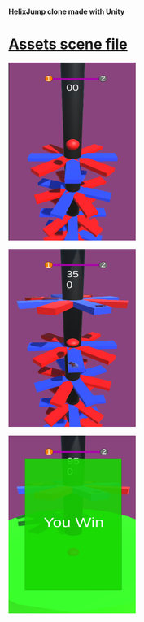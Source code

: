 #### HelixJump clone made with Unity

# [Assets scene file](https://drive.google.com/file/d/1RziaJFijChO_vkyS5GO5rQykH7gyBel6/view?usp=sharing)

<img src="https://github.com/kayayakup/HelixJump_Unity/blob/main/Photos/Photo1.png?raw=true" width="250" height="350" /> <br>

<img src="https://github.com/kayayakup/HelixJump_Unity/blob/main/Photos/Photo2.png?raw=true" width="250" height="350" /> <br>

<img src="https://github.com/kayayakup/HelixJump_Unity/blob/main/Photos/Photo3.png?raw=true" width="250" height="350" /> <br>
